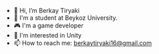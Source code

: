 - 👋 Hi, I’m Berkay Tiryaki 
- 📗 I'm a student at Beykoz University.
- 🎮 I'm a game developer
- 🎲 I'm interested in Unity
- 📫 How to reach me: berkaytiryaki16@gmail.com

<!---
bekola1/bekola1 is a ✨ special ✨ repository because its `README.md` (this file) appears on your GitHub profile.
You can click the Preview link to take a look at your changes.
--->
